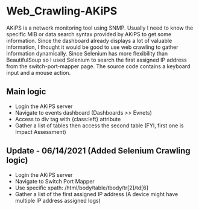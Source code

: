 # Web_Crawling-AKiPS
AKiPS is a network monitoring tool using SNMP. Usually I need to know the specific MIB or data search syntax provided by AKiPS to get some information. Since the dashboard already displays a lot of valuable information, I thought it would be good to use web crawling to gather information dynamically. Since Selenium has more flexibility than BeautifulSoup so I used Selenium to search the first assigned IP address from the switch-port-mapper page. The source code contains a keyboard input and a mouse action.

## Main logic
  - Login the AKiPS server 
  - Navigate to events dashboard (Dashboards >> Evnets)  
  - Access to div tag with {class:left} attribute  
  - Gather a list of tables then access the second table (FYI, first one is Impact Assessment)  

## Update - 06/14/2021 (Added Selenium Crawling logic)
  - Login the AKiPS server
  - Navigate to Switch Port Mapper
  - Use specific xpath: /html/body/table/tbody/tr[2]/td[6]
  - Gather a list of the first assigned IP address (A device might have multiple IP address assigned logs)
